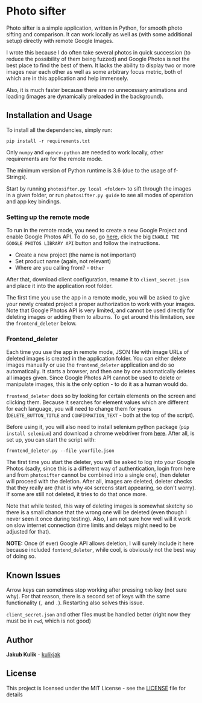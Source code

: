 # Photo sifter

Photo sifter is a simple application, written in Python, for smooth photo sifting and comparison. It can work locally as well as (with some additional setup) directly with remote Google Images.

I wrote this because I do often take several photos in quick succession (to reduce the possibility of them being fuzzed) and Google Photos is not the best place to find the best of them. It lacks the ability to display two or more images near each other as well as some arbitrary focus metric, both of which are in this application and help immensely.

Also, it is much faster because there are no unnecessary animations and loading (images are dynamically preloaded in the background).

## Installation and Usage

To install all the dependencies, simply run:
```
pip install -r requirements.txt
```
Only `numpy` and `opencv-python` are needed to work locally, other requirements are for the remote mode.

The minimum version of Python runtime is 3.6 (due to the usage of f-Strings).

Start by running `photosifter.py local <folder>` to sift through the images in a given folder, or run `photosifter.py guide` to see all modes of operation and app key bindings.

### Setting up the remote mode

To run in the remote mode, you need to create a new Google Project and enable Google Photos API. To do so, go [here](https://developers.google.com/photos/library/guides/get-started#enable-the-api), click the big `ENABLE THE GOOGLE PHOTOS LIBRARY API` button and follow the instructions.

* Create a new project (the name is not important)
* Set product name (again, not relevant)
* Where are you calling from? - `Other`

After that, download client configuration, rename it to `client_secret.json` and place it into the application root folder.

The first time you use the app in a remote mode, you will be asked to give your newly created project a proper authorization to work with your images. Note that Google Photos API is very limited, and cannot be used directly for deleting images or adding them to albums. To get around this limitation, see the `frontend_deleter` below.

### Frontend_deleter

Each time you use the app in remote mode, JSON file with image URLs of deleted images is created in the application folder. You can either delete images manually or use the `frontend_deleter` application and do so automatically. It starts a browser, and then one by one automatically deletes all images given. Since Google Photos API cannot be used to delete or manipulate images, this is the only option - to do it as a human would do.

`frontend_deleter` does so by looking for certain elements on the screen and clicking them. Because it searches for element values which are different for each language, you will need to change them for yours (`DELETE_BUTTON_TITLE` and `CONFIRMATION_TEXT` - both at the top of the script).

Before using it, you will also need to install selenium python package (`pip install selenium`) and download a chrome webdriver from [here](http://chromedriver.chromium.org/downloads). After all, is set up, you can start the script with:

```
frontend_deleter.py --file yourfile.json
```

The first time you start the deleter, you will be asked to log into your Google Photos (sadly, since this is a different way of authentication, login from here and from `photosifter` cannot be combined into a single one), then deleter will proceed with the deletion. After all, images are deleted, deleter checks that they really are (that is why `404` screens start appearing, so don't worry). If some are still not deleted, it tries to do that once more.

Note that while tested, this way of deleting images is somewhat sketchy so there is a small chance that the wrong one will be deleted (even though I never seen it once during testing). Also, I am not sure how well will it work on slow internet connection (time limits and delays might need to be adjusted for that).

**NOTE:** Once (if ever) Google API allows deletion, I will surely include it here because included `fontend_deleter`, while cool, is obviously not the best way of doing so.

## Known Issues

Arrow keys can sometimes stop working after pressing `tab` key (not sure why). For that reason, there is a second set of keys with the same functionality (`,` and `.`). Restarting also solves this issue.

`client_secret.json` and other files must be handled better (right now they must be in `cwd`, which is not good)

## Author

**Jakub Kulik** - [kulikjak](https://github.com/kulikjak)

## License

This project is licensed under the MIT License - see the [LICENSE](LICENSE) file for details

